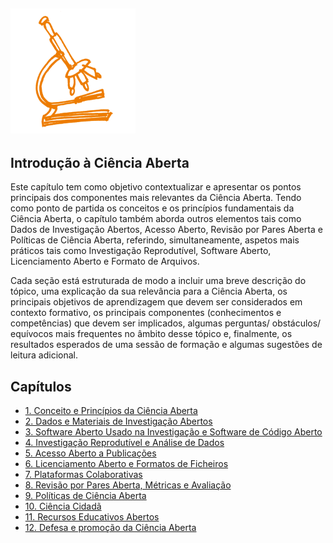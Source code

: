 ## <img src="/Images/Icons/open_science.png" width="200" height="200" />
## Introdução à Ciência Aberta

Este capítulo tem como objetivo contextualizar e apresentar os pontos principais dos componentes mais relevantes da Ciência Aberta. Tendo como ponto de partida os conceitos e os princípios fundamentais da Ciência Aberta, o capítulo também aborda outros elementos tais como Dados de Investigação Abertos, Acesso Aberto, Revisão por Pares Aberta e Políticas de Ciência Aberta, referindo, simultaneamente,  aspetos mais práticos tais como Investigação Reprodutível, Software Aberto, Licenciamento Aberto e Formato de Arquivos. 

Cada seção está estruturada de modo a incluir uma breve descrição do tópico, uma explicação da sua relevância para a Ciência Aberta, os principais objetivos de aprendizagem  que devem ser considerados em contexto formativo, os principais componentes  (conhecimentos e competências) que devem ser implicados, algumas perguntas/ obstáculos/ equívocos mais frequentes no âmbito desse tópico e, finalmente, os resultados esperados de uma sessão de formação e algumas sugestões de leitura adicional.

## Capítulos

* [1. Conceito e Princípios da Ciência Aberta](01Conceito_e_Principios_da_Ciencia_Aberta.md)
* [2. Dados e Materiais de Investigação Abertos](https://github.com/Open-Science-Training-Handbook/Open-Science-Training-Handbook_PT/blob/master/02IntroducaoaCienciaAberta/02Dados_e_Materiais_de_Investigacao_Abertos.md)
* [3. Software Aberto Usado na Investigação e Software de Código Aberto](https://github.com/Open-Science-Training-Handbook/Open-Science-Training-Handbook_PT/blob/master/02IntroducaoaCienciaAberta/03Software_Aberto_Usado_na%20Investigacao_e_Software_de_Codigo_Aberto.md)
* [4. Investigação Reprodutível e Análise de Dados](https://github.com/Open-Science-Training-Handbook/Open-Science-Training-Handbook_PT/blob/master/02IntroducaoaCienciaAberta/04Investigacao_%20reprodutivel_e_analise_de_dados.md)
* [5. Acesso Aberto a Publicações](https://github.com/Open-Science-Training-Handbook/Open-Science-Training-Handbook_PT/blob/master/02IntroducaoaCienciaAberta/05Acesso_Aberto_a_Publicacoes.md)
* [6. Licenciamento Aberto e Formatos de Ficheiros](https://github.com/Open-Science-Training-Handbook/Open-Science-Training-Handbook_PT/blob/master/02IntroducaoaCienciaAberta/06Licenciamento_Aberto_e_Formatos_de_Ficheiros.md)
* [7. Plataformas Colaborativas](https://github.com/Open-Science-Training-Handbook/Open-Science-Training-Handbook_PT/blob/master/02IntroducaoaCienciaAberta/07Plataformas_Colaborativas.md)
* [8. Revisão por Pares Aberta, Métricas e Avaliação](https://github.com/Open-Science-Training-Handbook/Open-Science-Training-Handbook_PT/blob/master/02IntroducaoaCienciaAberta/08Revisao_por_Pares_Aberta_Metricas_Avaliacao.md)
* [9. Políticas de Ciência Aberta](https://github.com/Open-Science-Training-Handbook/Open-Science-Training-Handbook_PT/blob/master/02IntroducaoaCienciaAberta/09Politicas_de_Ciencia_Aberta.md)
* [10. Ciência Cidadã](https://github.com/Open-Science-Training-Handbook/Open-Science-Training-Handbook_PT/blob/master/02IntroducaoaCienciaAberta/10Ciencia_Cidada.md)
* [11. Recursos Educativos Abertos](https://github.com/Open-Science-Training-Handbook/Open-Science-Training-Handbook_PT/blob/master/02IntroducaoaCienciaAberta/11Recursos_Educativos_Abertos.md)
* [12. Defesa e promoção da Ciência Aberta](https://github.com/Open-Science-Training-Handbook/Open-Science-Training-Handbook_PT/blob/master/02IntroducaoaCienciaAberta/12Defesa_Promocao_CienciaAberta.md)

